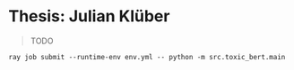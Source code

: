 # Thesis: Julian Klüber

> TODO

```shell
ray job submit --runtime-env env.yml -- python -m src.toxic_bert.main
```
